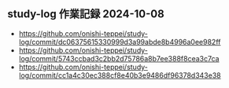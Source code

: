 ## study-log 作業記録 2024-10-08
- https://github.com/onishi-teppei/study-log/commit/dc06375615330999d3a99abde8b4996a0ee982ff <br>
- https://github.com/onishi-teppei/study-log/commit/5743ccbad3c2bb2d75786a8b7ee388f8cea3c7ca <br>
- https://github.com/onishi-teppei/study-log/commit/cc1a4c30ec388cf8e40b3e9486df96378d343e38 <br>
